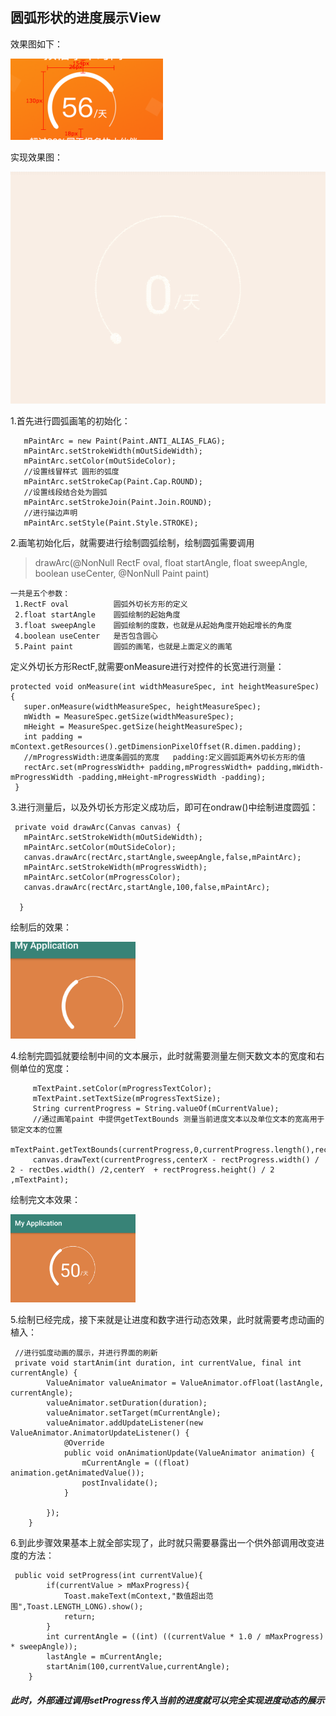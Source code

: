 ## 圆弧形状的进度展示View
效果图如下：

![avatar](img/image_progress.png)

实现效果图：


![result](https://github.com/zhangzhen92/CircleProgress/blob/master/img/img_result.gif)


1.首先进行圆弧画笔的初始化：

```
   mPaintArc = new Paint(Paint.ANTI_ALIAS_FLAG);
   mPaintArc.setStrokeWidth(mOutSideWidth);
   mPaintArc.setColor(mOutSideColor);
   //设置线冒样式 圆形的弧度
   mPaintArc.setStrokeCap(Paint.Cap.ROUND);
   //设置线段结合处为圆弧
   mPaintArc.setStrokeJoin(Paint.Join.ROUND);
   //进行描边声明
   mPaintArc.setStyle(Paint.Style.STROKE);
```

 2.画笔初始化后，就需要进行绘制圆弧绘制，绘制圆弧需要调用

> drawArc(@NonNull RectF oval, float startAngle, float sweepAngle, boolean useCenter, @NonNull Paint paint)
```
一共是五个参数：
 1.RectF oval          圆弧外切长方形的定义
 2.float startAngle    圆弧绘制的起始角度 
 3.float sweepAngle    圆弧绘制的度数，也就是从起始角度开始起增长的角度
 4.boolean useCenter   是否包含圆心
 5.Paint paint         圆弧的画笔，也就是上面定义的画笔
```
定义外切长方形RectF,就需要onMeasure进行对控件的长宽进行测量：
```
protected void onMeasure(int widthMeasureSpec, int heightMeasureSpec) {
   super.onMeasure(widthMeasureSpec, heightMeasureSpec);
   mWidth = MeasureSpec.getSize(widthMeasureSpec);
   mHeight = MeasureSpec.getSize(heightMeasureSpec);
   int padding = mContext.getResources().getDimensionPixelOffset(R.dimen.padding);
   //mProgressWidth:进度条圆弧的宽度   padding:定义圆弧距离外切长方形的值  
   rectArc.set(mProgressWidth+ padding,mProgressWidth+ padding,mWidth-mProgressWidth -padding,mHeight-mProgressWidth -padding);
 }   
```
3.进行测量后，以及外切长方形定义成功后，即可在ondraw()中绘制进度圆弧：
```
 private void drawArc(Canvas canvas) {
   mPaintArc.setStrokeWidth(mOutSideWidth);
   mPaintArc.setColor(mOutSideColor);
   canvas.drawArc(rectArc,startAngle,sweepAngle,false,mPaintArc);
   mPaintArc.setStrokeWidth(mProgressWidth);
   mPaintArc.setColor(mProgressColor);
   canvas.drawArc(rectArc,startAngle,100,false,mPaintArc);

  }
```
绘制后的效果：

<img src="img/img_arc.png" width="200" height="155">

4.绘制完圆弧就要绘制中间的文本展示，此时就需要测量左侧天数文本的宽度和右侧单位的宽度：
```
     mTextPaint.setColor(mProgressTextColor);
     mTextPaint.setTextSize(mProgressTextSize);
     String currentProgress = String.valueOf(mCurrentValue);
     //通过画笔paint 中提供getTextBounds 测量当前进度文本以及单位文本的宽高用于锁定文本的位置
     mTextPaint.getTextBounds(currentProgress,0,currentProgress.length(),rectProgress);
     canvas.drawText(currentProgress,centerX - rectProgress.width() / 2 - rectDes.width() /2,centerY  + rectProgress.height() / 2 ,mTextPaint);
```
绘制完文本效果：

<img src="img/img_content.png" width="200">

5.绘制已经完成，接下来就是让进度和数字进行动态效果，此时就需要考虑动画的植入：
```
 //进行弧度动画的展示，并进行界面的刷新
 private void startAnim(int duration, int currentValue, final int currentAngle) {
        ValueAnimator valueAnimator = ValueAnimator.ofFloat(lastAngle, currentAngle);
        valueAnimator.setDuration(duration);
        valueAnimator.setTarget(mCurrentAngle);
        valueAnimator.addUpdateListener(new ValueAnimator.AnimatorUpdateListener() {
            @Override
            public void onAnimationUpdate(ValueAnimator animation) {
                mCurrentAngle = ((float) animation.getAnimatedValue());
                postInvalidate();
            }

        });
    }
```
6.到此步骤效果基本上就全部实现了，此时就只需要暴露出一个供外部调用改变进度的方法：
```
 public void setProgress(int currentValue){
        if(currentValue > mMaxProgress){
            Toast.makeText(mContext,"数值超出范围",Toast.LENGTH_LONG).show();
            return;
        }
        int currentAngle = ((int) ((currentValue * 1.0 / mMaxProgress) * sweepAngle));
        lastAngle = mCurrentAngle;
        startAnim(100,currentValue,currentAngle);
    }
```
##### 此时，外部通过调用setProgress传入当前的进度就可以完全实现进度动态的展示











